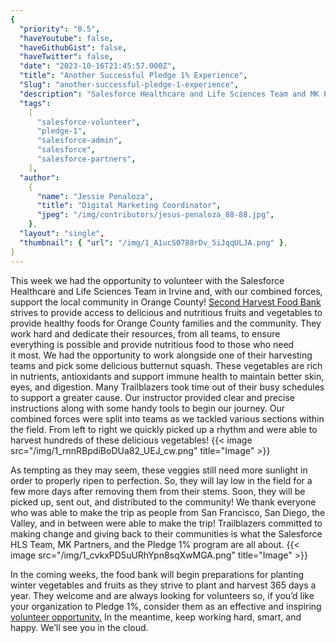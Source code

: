```yaml
---
{
  "priority": "0.5",
  "haveYoutube": false,
  "haveGithubGist": false,
  "haveTwitter": false,
  "date": "2023-10-16T21:45:57.000Z",
  "title": "Another Successful Pledge 1% Experience",
  "Slug": "another-successful-pledge-1-experience",
  "description": "Salesforce Healthcare and Life Sciences Team and MK Partners volunteer at Second Harvest Food Bank.",
  "tags":
    [
      "salesforce-volunteer",
      "pledge-1",
      "salesforce-admin",
      "salesforce",
      "salesforce-partners",
    ],
  "author":
    {
      "name": "Jessie Penaloza",
      "title": "Digital Marketing Coordinator",
      "jpeg": "/img/contributors/jesus-penaloza_88-88.jpg",
    },
  "layout": "single",
  "thumbnail": { "url": "/img/1_A1ucS0788rDv_5iJqqULJA.png" },
}
---
```


This week we had the opportunity to volunteer with the Salesforce Healthcare and Life Sciences Team in Irvine and, with our combined forces, support the local community in Orange County!
[Second Harvest Food Bank](https://feedoc.org/) strives to provide access to delicious and nutritious fruits and vegetables to provide healthy foods for Orange County families and the community. They work hard and dedicate their resources, from all teams, to ensure everything is possible and provide nutritious food to those who need it most.
We had the opportunity to work alongside one of their harvesting teams and pick some delicious butternut squash. These vegetables are rich in nutrients, antioxidants and support immune health to maintain better skin, eyes, and digestion.
Many Trailblazers took time out of their busy schedules to support a greater cause. Our instructor provided clear and precise instructions along with some handy tools to begin our journey. Our combined forces were split into teams as we tackled various sections within the field. From left to right we quickly picked up a rhythm and were able to harvest hundreds of these delicious vegetables!
{{< image src="/img/1_rnnRBpdiBoDUa82_UEJ_cw.png" title="Image" >}}

As tempting as they may seem, these veggies still need more sunlight in order to properly ripen to perfection. So, they will lay low in the field for a few more days after removing them from their stems. Soon, they will be picked up, sent out, and distributed to the community!
We thank everyone who was able to make the trip as people from San Francisco, San Diego, the Valley, and in between were able to make the trip! Trailblazers committed to making change and giving back to their communities is what the Salesforce HLS Team, MK Partners, and the Pledge 1% program are all about.
{{< image src="/img/1_cvkxPD5uURhYpn8sqXwMGA.png" title="Image" >}}

In the coming weeks, the food bank will begin preparations for planting winter vegetables and fruits as they strive to plant and harvest 365 days a year. They welcome and are always looking for volunteers so, if you’d like your organization to Pledge 1%, consider them as an effective and inspiring [volunteer opportunity.](https://feedoc.volunteerhub.com/vv2/)
In the meantime, keep working hard, smart, and happy. We’ll see you in the cloud.
